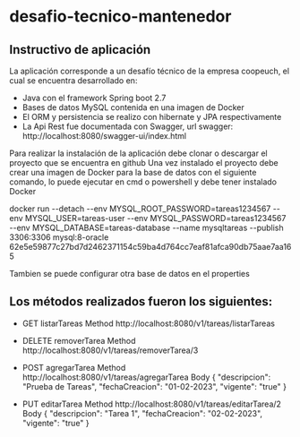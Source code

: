# desafio-tecnico-mantenedor

## Instructivo de aplicación

La aplicación corresponde a un desafío técnico de la empresa coopeuch, el cual se encuentra desarrollado en:

- Java con el framework Spring boot 2.7
- Bases de datos MySQL contenida en una imagen de Docker
- El ORM y persistencia se realizo con hibernate y JPA respectivamente
- La Api Rest fue documentada con Swagger, url swagger: http://localhost:8080/swagger-ui/index.html

Para realizar la instalación de la aplicación debe clonar o descargar el proyecto que se encuentra en github 
Una vez instalado el proyecto debe crear una imagen de Docker para la base de datos con el siguiente comando, lo puede ejecutar en cmd o powershell y debe tener instalado Docker 

docker run --detach --env MYSQL_ROOT_PASSWORD=tareas1234567 --env MYSQL_USER=tareas-user --env MYSQL_PASSWORD=tareas1234567 --env MYSQL_DATABASE=tareas-database --name mysqltareas --publish 3306:3306 mysql:8-oracle
62e5e59877c27bd7d2462371154c59ba4d764cc7eaf81afca90db75aae7aa165

Tambien se puede configurar otra base de datos en el properties 

## Los métodos realizados fueron los siguientes:

- GET listarTareas Method
http://localhost:8080/v1/tareas/listarTareas

- DELETE removerTarea Method
http://localhost:8080/v1/tareas/removerTarea/3

- POST agregarTarea Method
http://localhost:8080/v1/tareas/agregarTarea
Body
{
      "descripcion": "Prueba de Tareas",
      "fechaCreacion": "01-02-2023",
      "vigente": "true"
   }

- PUT editarTarea Method
http://localhost:8080/v1/tareas/editarTarea/2
Body
{
        "descripcion": "Tarea 1",
        "fechaCreacion": "02-02-2023",
	"vigente": "true"
    }

